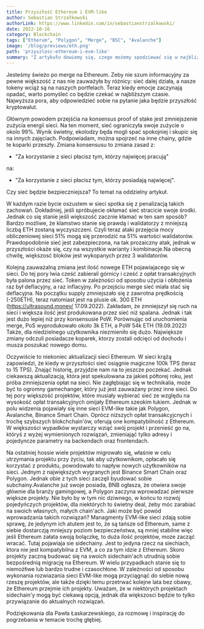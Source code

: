 ```yaml
---
title: Przyszłość Ethereum i EVM-like
author: Sebastian Strzałkowski
authorLink: https://www.linkedin.com/in/sebastianstrzalkowski/
date: 2022-10-16
category: Blockchain
tags: ["Etherum", "Polygon", "Merge", "BSC", "Avalanche"]
image: '/blog/previews/eth.png'
path: 'przyszlosc-ethereum-i-evm-like'
summary: "Z artykułu dowiemy się, czego możemy spodziewać się w najbliższym czasie w obszarze Ethereum. Jak merge działa do tej chwili i co może być następne."
---
```



Jesteśmy świeżo po merge na Ethereum. Zeby nie szum informacyjny za pewne większość z nas nie zauważyła by różnicy: sieć dalej działa, a nasze tokeny wciąż są na naszych portfelach. Teraz kiedy emocje zaczynają opadać, warto pomyśleć co będzie czekać w najbliższym czasie. Najwyższa pora, aby odpowiedzieć sobie na pytanie jaka będzie przyszłość kryptowalut.

Głównym powodem przejśćia na konsensus proof of stake jest zmniejszenie zużycia energii sieci. Na ten moment, sieć ograniczyła swoje zużycie o okolo 99%. Wynik świetny, ekolodzy będa mogli spać spokojniej i skupic się na innych zajęciach. Podpowiadam, można spojrzeć na inne chainy, gdzie te koparki przeszły. Zmiana konsensusu to zmiana zasad z:

- "Za korzystanie z sieci płacisz tym, którzy najwięcej pracują"

na:

- "Za korzystanie z sieci płacisz tym, którzy posiadają najwięcej".

Czy sieć będzie bezpieczniejsza? To temat na oddzielny artykuł. 

W każdym razie bycie oszustem w sieci spotka się z penalizacją takich zachowań. Dokładniej, jeśli spróbujecie okłamać sieć stracicie swoje środki. Jednak co się stanie jeśli większość zacznie kłamać w ten sam sposób? Bardzo możliwe, że klamstwo stanie się prawdą i walidatorzy z mniejszą liczbą ETH zostaną wyczyszczeni. Czyli teraz ataki przejęcia mocy obliczeniowej sieci 51% mogą się przerodzić na 51% wartości walidatorów. Prawdopodobnie sieć jest zabezpieczona, na tak prozaiczny atak, jednak w przyszłości okaże się, czy na wszystkie warianty i kombinacje.Na obecną chwilę, większosć bloków jest wykopanych przez 3 walidatorów.

Kolejną zauważalną zmiana jest ilość nowege ETH pojawiajacego się w sieci. Do tej pory lwia cześć zabierali górnicy i cześć z opłat transakcyjnych była palona przez sieć. Token w zależności od sposobu użycia i obłożenia raz był deflacyjny, a raz inflacyjny. Po przejściu merge sieć miała stać się deflacyjna. Na początku supply zmniejszało się z zawrotna prędkością (-250ETH), teraz natomiast jest na plusie ok. 300 ETH
(https://ultrasound.money/ 17.09.2022). Zakładam, że zmniejszył się ruch na sieci i większa ilość jest produkowana przez sieć niż spalana. Jednak i tak jest dużo lepiej niż przy konsensusie PoW. Porównując od uruchomienia merge, PoS wyprodukowało około 3k ETH, a PoW 54k ETH (19.09.2022)
Także, dla niedzielnego uzytkownika niezmieniło się dużo. Największe zmiany odczuli posiadacze koparek, ktorzy zostali odcięci od dochodu i musza poszukać nowego domu.

Oczywiście to niekoniec aktualizacji sieci Ethereum. W sieci krążą zapowiedzi, że kiedy w przyszłości sieć osiągnie magiczne 100k TPS (teraz to 15 TPS). Znająć historię, przyjdzie nam na to jeszcze poczekać. Jednak ciekawszą aktualizacją, która jest spekulowana za jakieś półtorej roku, jest próba zmniejszenia opłat na sieci. Nie zagłębiając się w technikalia, może być to ogromny gamechanger, który już jest zauważany przez inne sieci. Do tej pory większość projektów, które musiały wybierać sieć ze względu na wysokość opłat transakcyjnych omijały Ethereum szeokim łukiem. Jednak w polu widzenia pojawiały się inne sieci EVM-like takie jak Polygon, Avalanche, Binance Smart Chain. Oprócz niższych opłat transakcyjcnych i trochę szybszych blokchchain'ów, oferują one kompatybilność z Ethereum. W większości wypadków wystarczy wziąć swój projekt i przenieść go na, któryś z wyżej wymienionych rozwiązań, zmieniająć tylko adresy i pojedyncze parametry na backendach oraz frontendach. 

Na ostatniej hossie wiele projektów migrowało się, właśnie w celu utrzymania projektu przy życiu, tak aby użytkownikom, opłacało się korzystać z produktu, powodowało to napływ nowych użytkowników na sieci. Jednym z największych wygranych jest Binance Smart Chain oraz Polygon. Jednak obie z tych sieci zaczęli byudować sobie subchainy.Avalanche już swoje posiada, BNB ogłasza, że otwiera swoje głównie dla branży gamingowej, a Polygon zaczyna wprowadzać pierwsze większe projekty. Nie było by w tym nic dziwnego, w końcu to rozwój pojedyńczych projektów, dla niektórych to świetny deal, żeby móc zarabiać na swoich własnych, małych chain'ach. Jaki może być powód wprowadzania takich rozwiązań? Managmenty EVM-like sieci zdają sobie sprawę, że jedynym ich atutem jest to, że są tańsze od Ethereum, same z siebie dostarczją mniejszy poziom bezpieczeństwa, są mniej stabilne więc jeśli Ethereum załata swoją bolączkę, to duża ilość projektów, moze zacząć wracać. Tutaj pojawiaja sie sidechainy. Jest to jedyna rzecz na siechiach, ktora nie jest kompatybilna z EVM, a co za tym idzie z Ethereum. Skoro projekty zaczną budować się na swoich sidechain'ach utrudnią sobie bezpośrednią migrację na Ethereum. W wielu przypadkach stanie się to niemożłiwe lub bardzo trudne i czasochłone. W zależności od sposobu wykonania rozwiazania sieci EVM-like mogą przyciągnąć do siebie nową rzeszę projektów, ale także dzięki temu przetrwać kolejne lata bez obawy, że Ethereum przejmie ich projekty. Uważam, że w niektórych projektach sidechain'y mogą być ciekawą opcją, jednak dla większosci będzie to tylko przywiązanie do aktualnych rozwiązań.

Podziękowania dla Pawła Łaskarzewskiego, za rozmowę i inspirację do pogrzebania w temacie trochę głębiej.

